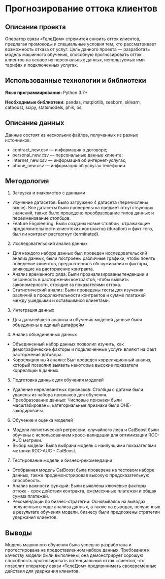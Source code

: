 # Прогнозирование оттока клиентов

## Описание проекта
Оператор связи «ТелеДом» стремится снизить отток клиентов, предлагая промокоды и специальные условия тем, кто рассматривает возможность отказа от услуг. 
Цель данного проекта — разработать модель машинного обучения, способную прогнозировать отток клиентов на основе их персональных данных, используемых ими тарифах и подключенных услугах.

## Использованные технологии и библиотеки

**Язык программирования:** Python 3.7+

**Необходимые библиотеки:** pandas, matplotlib, seaborn, sklearn, catboost, scipy, statsmodels, phik, os.

## Описание данных
Данные состоят из нескольких файлов, полученных из разных источников:
- contract_new.csv — информация о договоре;
- personal_new.csv — персональные данные клиента;
- internet_new.csv — информация об интернет-услугах;
- phone_new.csv — информация об услугах телефонии.

## Методология

1. Загрузка и знакомство с данными
- Изучение датасетов: Было загружено 4 датасета (перечислены выше). Все датасеты были проверены на предмет отсутствующих значений, также было проведено преобразование типов данных и переименование столбцов.
- Feature Engineering: Были созданы новые столбцы, отражающие продолжительности клиентских контрактов (duration) и факт того, был ли контракт расторгнут (terminated).
2. Исследовательский анализ данных
- Для каждого набора данных был проведен исследовательский анализ данных, были построены различные графики, чтобы понять поведение клиентов, предпочтения в обслуживании и факторы, влияющие на расторжение контракта.
- Анализ временного ряда: Были проанализированы тенденции и сезонность в расторжении контрактов, чтобы выявить закономерности, стоящие за показателями оттока.
- Статистический анализ: Были проведены тесты для изучения различий в продолжительности контрактов и сумме платажей между ушедшими и оставшимися клиентами.
3. Интеграция данных
- Для дальнейшего анализа и обучения моделей данные были объединены в единый датафрейм.
4. Анализ объединенных данных
- Объединенный набор данных позволил изучить, как демографические факторы и подключенные услуги влияют на факт расторжения договора.
- Корреляционный анализ: Был проведен корреляционный анализ, который позволил выявить некоторые высокие показатели корреляции в данных.
5. Подготовка данных для обучения моделей
- Удаление нерелевантных признаков: Столбцы с датами были удалены из набора признаков для обучения.
- Преобразование данных: Числовые признаки были масштабированы, категориальные признаки были OHE-закодированы.
6. Обучение и оценка моделей
- Модели логистической регрессии, случайного леса и CatBoost были обучены с использованием кросс-валидации для оптимизации ROC-AUC метрики.
- Выбор модели: Была выбрана модель с наилучшими показателями метрики ROC-AUC - CatBoost.
7. Тестирование модели и бизнес-рекомендации
- Отобранная модель CatBoost была проверена на тестовом наборе данных, также продемонстрировав высокую предсказательную способность.
- Анализ важности функций: Были выявлены ключевые факторы оттока - срок действия контракта, ежемесячные платежеи и общая сумма платежей.
- Рекомендации по бизнес-стратегии: Основываясь на выводах, полученных в ходе анализа данных, а также на выводах, полученных в результате обучения модели, бизнесу были предложены стратегии удержания клиентов.

## Выводы
Модель машинного обучения была успешно разработана и протестирована на предоставленном наборе данных. Требования к качеству модели были выполнены, она демонстрирует хорошую способность прогнозировать потенциальный отток клиентов, что позволит оператору связи «ТелеДом» предпринимать своевременные действия для удержания клиентов.
